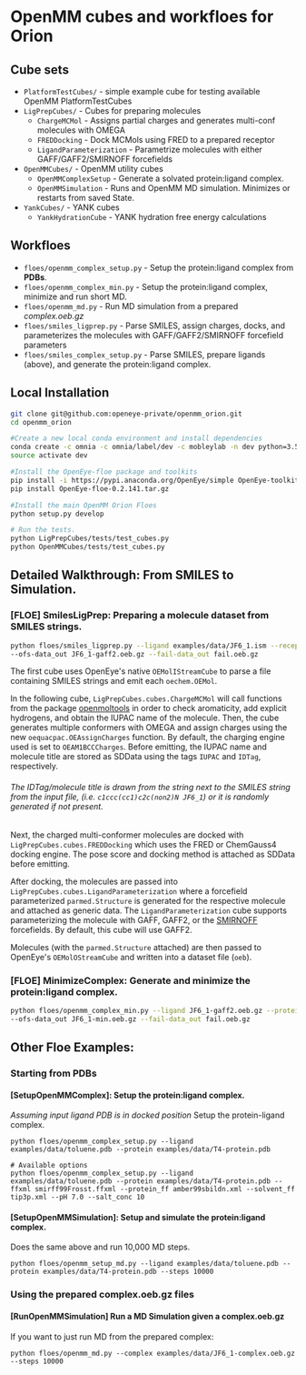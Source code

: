 # OpenMM cubes and workfloes for Orion

## Cube sets

* `PlatformTestCubes/` - simple example cube for testing available OpenMM PlatformTestCubes
* `LigPrepCubes/` - Cubes for preparing molecules
  * `ChargeMCMol` - Assigns partial charges and generates multi-conf molecules with OMEGA
  * `FREDDocking` - Dock MCMols using FRED to a prepared receptor
  * `LigandParameterization` - Parametrize molecules with either GAFF/GAFF2/SMIRNOFF forcefields
* `OpenMMCubes/` - OpenMM utility cubes
  * `OpenMMComplexSetup` - Generate a solvated protein:ligand complex.
  * `OpenMMSimulation` - Runs and OpenMM MD simulation. Minimizes or restarts from saved State.
* `YankCubes/` - YANK cubes
  * `YankHydrationCube` - YANK hydration free energy calculations

## Workfloes

* `floes/openmm_complex_setup.py` - Setup the protein:ligand complex from **PDBs**.
* `floes/openmm_complex_min.py` - Setup the protein:ligand complex, minimize and run short MD.
* `floes/openmm_md.py` - Run MD simulation from a prepared *complex.oeb.gz*
* `floes/smiles_ligprep.py` - Parse SMILES, assign charges, docks, and parameterizes the molecules with GAFF/GAFF2/SMIRNOFF forcefield parameters
* `floes/smiles_complex_setup.py` - Parse SMILES, prepare ligands (above), and generate the protein:ligand complex.

## Local Installation
```bash
git clone git@github.com:openeye-private/openmm_orion.git
cd openmm_orion

#Create a new local conda environment and install dependencies
conda create -c omnia -c omnia/label/dev -c mobleylab -n dev python=3.5 openmm==7.1.0rc1 openmoltools==0.7.5 ambermini==16.16.0 smarty==0.1.4 parmed==2.7.1 pdbfixer==1.4 smirff99frosst==1.0.4
source activate dev

#Install the OpenEye-floe package and toolkits
pip install -i https://pypi.anaconda.org/OpenEye/simple OpenEye-toolkits
pip install OpenEye-floe-0.2.141.tar.gz

#Install the main OpenMM Orion Floes
python setup.py develop

# Run the tests.
python LigPrepCubes/tests/test_cubes.py
python OpenMMCubes/tests/test_cubes.py
```
## Detailed Walkthrough: From SMILES to Simulation.
### [FLOE] SmilesLigPrep: Preparing a molecule dataset from SMILES strings.
```bash
python floes/smiles_ligprep.py --ligand examples/data/JF6_1.ism --receptor examples/data/epox_hydrolase_receptor.oeb.gz --molecule_forcefield GAFF2 \
--ofs-data_out JF6_1-gaff2.oeb.gz --fail-data_out fail.oeb.gz
```

The first cube uses OpenEye's native `OEMolIStreamCube` to parse a file containing SMILES strings and emit each `oechem.OEMol`.

In the following cube, `LigPrepCubes.cubes.ChargeMCMol` will call functions from the package [openmoltools](https://github.com/choderalab/openmoltools/blob/master/openmoltools/openeye.py) in order to check aromaticity, add explicit hydrogens, and obtain the IUPAC name of the molecule. Then, the cube generates multiple conformers with OMEGA and assign charges using the new `oequacpac.OEAssignCharges` function. By default, the charging engine used is set to `OEAM1BCCCharges`. Before emitting, the IUPAC name and molecule title are stored as SDData using the tags `IUPAC` and `IDTag`, respectively.
###### The IDTag/molecule title is drawn from the string next to the SMILES string from the input file, (i.e. `c1ccc(cc1)c2c(non2)N JF6_1`) or it is randomly generated if not present.

Next, the charged multi-conformer molecules are docked with `LigPrepCubes.cubes.FREDDocking` which uses the FRED or ChemGauss4 docking engine. The pose score and docking method is attached as SDData before emitting.

After docking, the molecules are passed into `LigPrepCubes.cubes.LigandParameterization` where a forcefield parameterized `parmed.Structure` is generated for the respective molecule and attached as generic data. The `LigandParameterization` cube supports parameterizing the molecule with GAFF, GAFF2, or the [SMIRNOFF](https://github.com/open-forcefield-group/smirff99Frosst) forcefields. By default, this cube will use GAFF2.

Molecules (with the `parmed.Structure` attached) are then passed to OpenEye's `OEMolOStreamCube` and written into a dataset file (`oeb`).

### [FLOE] MinimizeComplex: Generate and minimize the protein:ligand complex.
```bash
python floes/openmm_complex_min.py --ligand JF6_1-gaff2.oeb.gz --protein examples/data/epox_hydrolase_apo-protein.pdb \
--ofs-data_out JF6_1-min.oeb.gz --fail-data_out fail.oeb.gz
```


## Other Floe Examples:
### Starting from PDBs
#### [SetupOpenMMComplex]: Setup the protein:ligand complex.
*Assuming input ligand PDB is in docked position*
Setup the protein-ligand complex.
```
python floes/openmm_complex_setup.py --ligand examples/data/toluene.pdb --protein examples/data/T4-protein.pdb

# Available options
python floes/openmm_complex_setup.py --ligand examples/data/toluene.pdb --protein examples/data/T4-protein.pdb --ffxml smirff99Frosst.ffxml --protein_ff amber99sbildn.xml --solvent_ff tip3p.xml --pH 7.0 --salt_conc 10
```

#### [SetupOpenMMSimulation]: Setup and simulate the protein:ligand complex.
Does the same above and run 10,000 MD steps.
```
python floes/openmm_setup_md.py --ligand examples/data/toluene.pdb --protein examples/data/T4-protein.pdb --steps 10000
```

### Using the prepared complex.oeb.gz files
#### [RunOpenMMSimulation] Run a MD Simulation given a complex.oeb.gz
If you want to just run MD from the prepared complex:
```
python floes/openmm_md.py --complex examples/data/JF6_1-complex.oeb.gz --steps 10000
```
